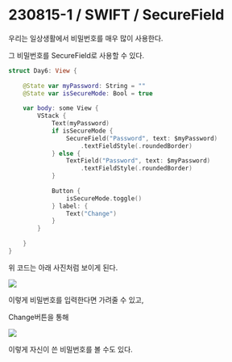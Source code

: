 # 230815-1 / SWIFT / SecureField

우리는 일상생활에서 비밀번호를 매우 많이 사용한다. 

그 비밀번호를 SecureField로 사용할 수 있다.

```swift
struct Day6: View {
    
    @State var myPassword: String = ""
    @State var isSecureMode: Bool = true
    
    var body: some View {
        VStack {
            Text(myPassword)
            if isSecureMode {
                SecureField("Password", text: $myPassword)
                    .textFieldStyle(.roundedBorder)
            } else {
                TextField("Password", text: $myPassword)
                    .textFieldStyle(.roundedBorder)
            }
            
            Button {
                isSecureMode.toggle()
            } label: {
                Text("Change")
            }
        }
        
    }
}
```

위 코드는 아래 사진처럼 보이게 된다.

<img src="/Users/mac/Desktop/All-Github/TIL/사진/스크린샷 2023-08-15 오후 11.33.51.png">


이렇게 비밀번호를 입력한다면 가려줄 수 있고, 

Change버튼을 통해

<img src="/Users/mac/Desktop/All-Github/TIL/사진/스크린샷 2023-08-15 오후 11.34.00.png">

이렇게 자신이 쓴 비밀번호를 볼 수도 있다.